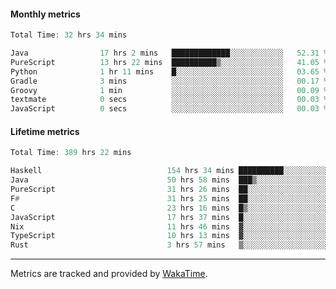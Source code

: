 #### Monthly metrics
<!--START_SECTION:wakamonthly-->

```asm
Total Time: 32 hrs 34 mins

Java                17 hrs 2 mins   █████████████░░░░░░░░░░░░   52.31 %
PureScript          13 hrs 22 mins  ██████████▒░░░░░░░░░░░░░░   41.05 %
Python              1 hr 11 mins    █░░░░░░░░░░░░░░░░░░░░░░░░   03.65 %
Gradle              3 mins          ░░░░░░░░░░░░░░░░░░░░░░░░░   00.17 %
Groovy              1 min           ░░░░░░░░░░░░░░░░░░░░░░░░░   00.09 %
textmate            0 secs          ░░░░░░░░░░░░░░░░░░░░░░░░░   00.03 %
JavaScript          0 secs          ░░░░░░░░░░░░░░░░░░░░░░░░░   00.03 %
```

<!--END_SECTION:wakamonthly-->
#### Lifetime metrics
<!--START_SECTION:wakalifetime-->

```asm
Total Time: 389 hrs 22 mins

Haskell                            154 hrs 34 mins ██████████░░░░░░░░░░░░░░░   39.58 %
Java                               50 hrs 58 mins  ███▒░░░░░░░░░░░░░░░░░░░░░   13.05 %
PureScript                         31 hrs 26 mins  ██░░░░░░░░░░░░░░░░░░░░░░░   08.05 %
F#                                 31 hrs 25 mins  ██░░░░░░░░░░░░░░░░░░░░░░░   08.05 %
C                                  23 hrs 16 mins  █▒░░░░░░░░░░░░░░░░░░░░░░░   05.96 %
JavaScript                         17 hrs 37 mins  █░░░░░░░░░░░░░░░░░░░░░░░░   04.51 %
Nix                                11 hrs 46 mins  ▓░░░░░░░░░░░░░░░░░░░░░░░░   03.02 %
TypeScript                         10 hrs 13 mins  ▓░░░░░░░░░░░░░░░░░░░░░░░░   02.62 %
Rust                               3 hrs 57 mins   ▒░░░░░░░░░░░░░░░░░░░░░░░░   01.01 %
```

<!--END_SECTION:wakalifetime-->

---

Metrics are tracked and provided by [WakaTime](https://github.com/athul/waka-readme).
